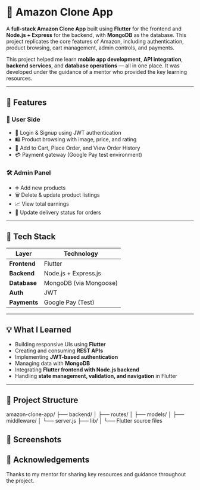 # 🛒 Amazon Clone App

A **full-stack Amazon Clone App** built using **Flutter** for the frontend and **Node.js + Express** for the backend, with **MongoDB** as the database. This project replicates the core features of Amazon, including authentication, product browsing, cart management, admin controls, and payments. 

This project helped me learn **mobile app development**, **API integration**, **backend services**, and **database operations** — all in one place. It was developed under the guidance of a mentor who provided the key learning resources.

---

## 🔧 Features

### 👤 User Side
- 🔐 Login & Signup using JWT authentication  
- 🛍 Product browsing with image, price, and rating  
- 🛒 Add to Cart, Place Order, and View Order History  
- 💳 Payment gateway (Google Pay test environment)

### 🛠 Admin Panel
- ➕ Add new products  
- 🗑 Delete & update product listings  
- 📈 View total earnings  
- 🚚 Update delivery status for orders  

---

## 🧱 Tech Stack

| Layer        | Technology            |
|--------------|------------------------|
| **Frontend** | Flutter                |
| **Backend**  | Node.js + Express.js   |
| **Database** | MongoDB (via Mongoose) |
| **Auth**     | JWT                    |
| **Payments** | Google Pay (Test)      |

---

## 💡 What I Learned

- Building responsive UIs using **Flutter**
- Creating and consuming **REST APIs**
- Implementing **JWT-based authentication**
- Managing data with **MongoDB**
- Integrating **Flutter frontend with Node.js backend**
- Handling **state management, validation, and navigation** in Flutter

---

## 📁 Project Structure

amazon-clone-app/
├── backend/
│ ├── routes/
│ ├── models/
│ ├── middleware/
│ └── server.js
├── lib/
│ └── Flutter source files


## 📸 Screenshots


## 🙌 Acknowledgements
Thanks to my mentor for sharing key resources and guidance throughout the project.


